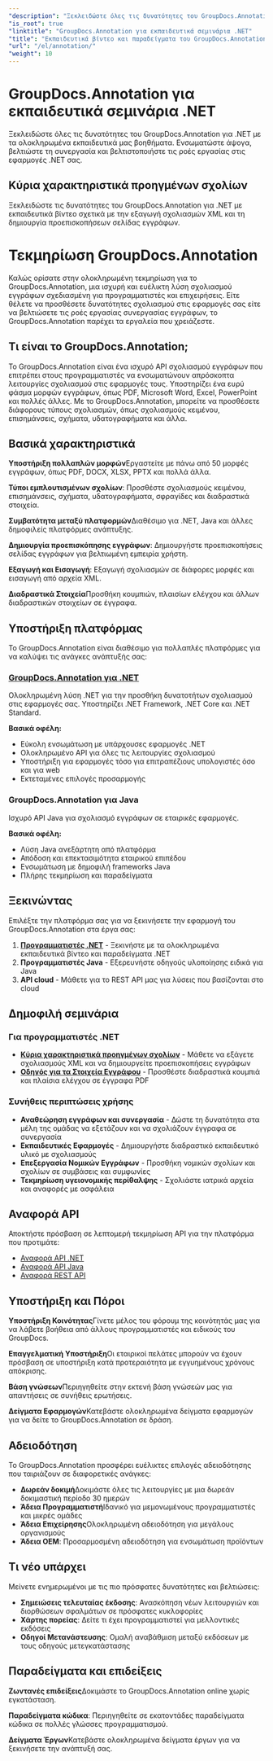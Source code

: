 ```yaml
---
"description": "Ξεκλειδώστε όλες τις δυνατότητες του GroupDocs.Annotation για .NET με τα εκπαιδευτικά μας βοηθήματα. Ενσωματώστε άψογα, βελτιώστε τη συνεργασία και βελτιστοποιήστε τις ροές εργασίας."
"is_root": true
"linktitle": "GroupDocs.Annotation για εκπαιδευτικά σεμινάρια .NET"
"title": "Εκπαιδευτικά βίντεο και παραδείγματα του GroupDocs.Annotation για .NET"
"url": "/el/annotation/"
"weight": 10
---
```


# GroupDocs.Annotation για εκπαιδευτικά σεμινάρια .NET

Ξεκλειδώστε όλες τις δυνατότητες του GroupDocs.Annotation για .NET με τα ολοκληρωμένα εκπαιδευτικά μας βοηθήματα. Ενσωματώστε άψογα, βελτιώστε τη συνεργασία και βελτιστοποιήστε τις ροές εργασίας στις εφαρμογές .NET σας.

## Κύρια χαρακτηριστικά προηγμένων σχολίων

Ξεκλειδώστε τις δυνατότητες του GroupDocs.Annotation για .NET με εκπαιδευτικά βίντεο σχετικά με την εξαγωγή σχολιασμών XML και τη δημιουργία προεπισκοπήσεων σελίδας εγγράφων.


# Τεκμηρίωση GroupDocs.Annotation

Καλώς ορίσατε στην ολοκληρωμένη τεκμηρίωση για το GroupDocs.Annotation, μια ισχυρή και ευέλικτη λύση σχολιασμού εγγράφων σχεδιασμένη για προγραμματιστές και επιχειρήσεις. Είτε θέλετε να προσθέσετε δυνατότητες σχολιασμού στις εφαρμογές σας είτε να βελτιώσετε τις ροές εργασίας συνεργασίας εγγράφων, το GroupDocs.Annotation παρέχει τα εργαλεία που χρειάζεστε.

## Τι είναι το GroupDocs.Annotation;

Το GroupDocs.Annotation είναι ένα ισχυρό API σχολιασμού εγγράφων που επιτρέπει στους προγραμματιστές να ενσωματώνουν απρόσκοπτα λειτουργίες σχολιασμού στις εφαρμογές τους. Υποστηρίζει ένα ευρύ φάσμα μορφών εγγράφων, όπως PDF, Microsoft Word, Excel, PowerPoint και πολλές άλλες. Με το GroupDocs.Annotation, μπορείτε να προσθέσετε διάφορους τύπους σχολιασμών, όπως σχολιασμούς κειμένου, επισημάνσεις, σχήματα, υδατογραφήματα και άλλα.

## Βασικά χαρακτηριστικά

**Υποστήριξη πολλαπλών μορφών**Εργαστείτε με πάνω από 50 μορφές εγγράφων, όπως PDF, DOCX, XLSX, PPTX και πολλά άλλα.

**Τύποι εμπλουτισμένων σχολίων**: Προσθέστε σχολιασμούς κειμένου, επισημάνσεις, σχήματα, υδατογραφήματα, σφραγίδες και διαδραστικά στοιχεία.

**Συμβατότητα μεταξύ πλατφορμών**Διαθέσιμο για .NET, Java και άλλες δημοφιλείς πλατφόρμες ανάπτυξης.

**Δημιουργία προεπισκόπησης εγγράφων**: Δημιουργήστε προεπισκοπήσεις σελίδας εγγράφων για βελτιωμένη εμπειρία χρήστη.

**Εξαγωγή και Εισαγωγή**: Εξαγωγή σχολιασμών σε διάφορες μορφές και εισαγωγή από αρχεία XML.

**Διαδραστικά Στοιχεία**Προσθήκη κουμπιών, πλαισίων ελέγχου και άλλων διαδραστικών στοιχείων σε έγγραφα.

## Υποστήριξη πλατφόρμας

Το GroupDocs.Annotation είναι διαθέσιμο για πολλαπλές πλατφόρμες για να καλύψει τις ανάγκες ανάπτυξής σας:

### [GroupDocs.Annotation για .NET](/annotation/net/)
Ολοκληρωμένη λύση .NET για την προσθήκη δυνατοτήτων σχολιασμού στις εφαρμογές σας. Υποστηρίζει .NET Framework, .NET Core και .NET Standard.

**Βασικά οφέλη:**
- Εύκολη ενσωμάτωση με υπάρχουσες εφαρμογές .NET
- Ολοκληρωμένο API για όλες τις λειτουργίες σχολιασμού
- Υποστήριξη για εφαρμογές τόσο για επιτραπέζιους υπολογιστές όσο και για web
- Εκτεταμένες επιλογές προσαρμογής

### GroupDocs.Annotation για Java
Ισχυρό API Java για σχολιασμό εγγράφων σε εταιρικές εφαρμογές.

**Βασικά οφέλη:**
- Λύση Java ανεξάρτητη από πλατφόρμα
- Απόδοση και επεκτασιμότητα εταιρικού επιπέδου
- Ενσωμάτωση με δημοφιλή frameworks Java
- Πλήρης τεκμηρίωση και παραδείγματα

## Ξεκινώντας

Επιλέξτε την πλατφόρμα σας για να ξεκινήσετε την εφαρμογή του GroupDocs.Annotation στα έργα σας:

1. **[Προγραμματιστές .NET](/annotation/net/)** - Ξεκινήστε με τα ολοκληρωμένα εκπαιδευτικά βίντεο και παραδείγματα .NET
2. **Προγραμματιστές Java** - Εξερευνήστε οδηγούς υλοποίησης ειδικά για Java
3. **API cloud** - Μάθετε για το REST API μας για λύσεις που βασίζονται στο cloud

## Δημοφιλή σεμινάρια

### Για προγραμματιστές .NET
- **[Κύρια χαρακτηριστικά προηγμένων σχολίων](/annotation/net/master-advanced-annotation-features/)** - Μάθετε να εξάγετε σχολιασμούς XML και να δημιουργείτε προεπισκοπήσεις εγγράφων
- **[Οδηγός για τα Στοιχεία Εγγράφου](/annotation/net/guide-to-document-components/)** - Προσθέστε διαδραστικά κουμπιά και πλαίσια ελέγχου σε έγγραφα PDF

### Συνήθεις περιπτώσεις χρήσης
- **Αναθεώρηση εγγράφων και συνεργασία** - Δώστε τη δυνατότητα στα μέλη της ομάδας να εξετάζουν και να σχολιάζουν έγγραφα σε συνεργασία
- **Εκπαιδευτικές Εφαρμογές** - Δημιουργήστε διαδραστικό εκπαιδευτικό υλικό με σχολιασμούς
- **Επεξεργασία Νομικών Εγγράφων** - Προσθήκη νομικών σχολίων και σχολίων σε συμβάσεις και συμφωνίες
- **Τεκμηρίωση υγειονομικής περίθαλψης** - Σχολιάστε ιατρικά αρχεία και αναφορές με ασφάλεια

## Αναφορά API

Αποκτήστε πρόσβαση σε λεπτομερή τεκμηρίωση API για την πλατφόρμα που προτιμάτε:

- [Αναφορά API .NET](https://reference.groupdocs.com/annotation/net/)
- [Αναφορά API Java](https://reference.groupdocs.com/annotation/java/)
- [Αναφορά REST API](https://reference.groupdocs.com/annotation/rest/)

## Υποστήριξη και Πόροι

**Υποστήριξη Κοινότητας**Γίνετε μέλος του φόρουμ της κοινότητάς μας για να λάβετε βοήθεια από άλλους προγραμματιστές και ειδικούς του GroupDocs.

**Επαγγελματική Υποστήριξη**Οι εταιρικοί πελάτες μπορούν να έχουν πρόσβαση σε υποστήριξη κατά προτεραιότητα με εγγυημένους χρόνους απόκρισης.

**Βάση γνώσεων**Περιηγηθείτε στην εκτενή βάση γνώσεών μας για απαντήσεις σε συνήθεις ερωτήσεις.

**Δείγματα Εφαρμογών**Κατεβάστε ολοκληρωμένα δείγματα εφαρμογών για να δείτε το GroupDocs.Annotation σε δράση.

## Αδειοδότηση

Το GroupDocs.Annotation προσφέρει ευέλικτες επιλογές αδειοδότησης που ταιριάζουν σε διαφορετικές ανάγκες:

- **Δωρεάν δοκιμή**Δοκιμάστε όλες τις λειτουργίες με μια δωρεάν δοκιμαστική περίοδο 30 ημερών
- **Άδεια Προγραμματιστή**Ιδανικό για μεμονωμένους προγραμματιστές και μικρές ομάδες
- **Άδεια Επιχείρησης**Ολοκληρωμένη αδειοδότηση για μεγάλους οργανισμούς
- **Άδεια OEM**: Προσαρμοσμένη αδειοδότηση για ενσωμάτωση προϊόντων

## Τι νέο υπάρχει

Μείνετε ενημερωμένοι με τις πιο πρόσφατες δυνατότητες και βελτιώσεις:

- **Σημειώσεις τελευταίας έκδοσης**: Ανασκόπηση νέων λειτουργιών και διορθώσεων σφαλμάτων σε πρόσφατες κυκλοφορίες
- **Χάρτης πορείας**: Δείτε τι έχει προγραμματιστεί για μελλοντικές εκδόσεις
- **Οδηγοί Μετανάστευσης**: Ομαλή αναβάθμιση μεταξύ εκδόσεων με τους οδηγούς μετεγκατάστασης

## Παραδείγματα και επιδείξεις

**Ζωντανές επιδείξεις**Δοκιμάστε το GroupDocs.Annotation online χωρίς εγκατάσταση.

**Παραδείγματα κώδικα**: Περιηγηθείτε σε εκατοντάδες παραδείγματα κώδικα σε πολλές γλώσσες προγραμματισμού.

**Δείγματα Έργων**Κατεβάστε ολοκληρωμένα δείγματα έργων για να ξεκινήσετε την ανάπτυξή σας.